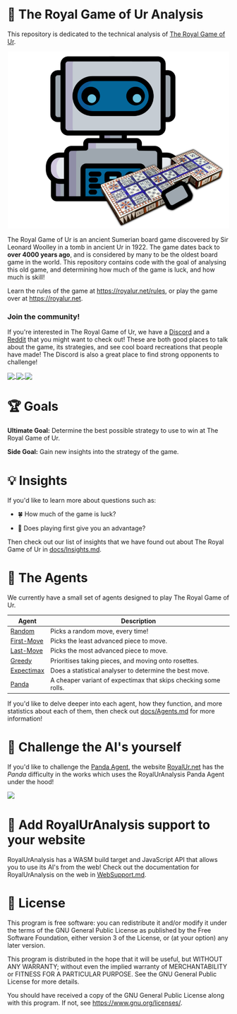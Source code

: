 # 🎲 The Royal Game of Ur Analysis
This repository is dedicated to the technical analysis of
[The Royal Game of Ur](https://en.wikipedia.org/wiki/Royal_Game_of_Ur).

<p align="center">
  <img src="logo.png" height="400" />
</p>

The Royal Game of Ur is an ancient Sumerian board game discovered by Sir Leonard Woolley in a
tomb in ancient Ur in 1922. The game dates back to **over 4000 years ago**, and is considered
by many to be the oldest board game in the world. This repository contains code with the goal
of analysing this old game, and determining how much of the game is luck, and how much is skill!

Learn the rules of the game at https://royalur.net/rules, or play the game over at https://royalur.net.


### Join the community!
If you're interested in The Royal Game of Ur, we have a [Discord](https://discord.gg/Ea49VVru5N)
and a [Reddit](https://www.reddit.com/r/GameofUr/) that you might want to check out! These are
both good places to talk about the game, its strategies, and see cool board recreations that
people have made! The Discord is also a great place to find strong opponents to challenge!

<p float="left">
  <a href="https://discord.gg/Ea49VVru5N">
    <img src="https://royalur.net/res/discord.svg" height="64" valign="middle" />
  </a>
  <a href="https://www.reddit.com/r/GameofUr/">
    <img src="https://royalur.net/res/reddit.svg" height="64" valign="middle" />
  </a>
  <a href="https://royalur.net">
    <img src="https://royalur.net/favicon.png" height="64" valign="middle" />
  </a>
</p>


# 🏆 Goals
**Ultimate Goal:** Determine the best possible strategy to use to win at The Royal Game of Ur.

**Side Goal:** Gain new insights into the strategy of the game.


# 💡 Insights
If you'd like to learn more about questions such as:

- 🍀 How much of the game is luck?

- 🐇 Does playing first give you an advantage?

Then check out our list of insights that we have found out about
The Royal Game of Ur in [docs/Insights.md](/docs/Insights.md).


# 🤖 The Agents
We currently have a small set of agents designed to play The Royal Game of Ur.

| Agent | Description |
| ----- | ----------- |
| [Random](/docs/Agents.md#-the-random-agent-)         | Picks a random move, every time! |
| [First-Move](/docs/Agents.md#-the-first-move-agent-) | Picks the least advanced piece to move. |
| [Last-Move](/docs/Agents.md#-the-last-move-agent-)   | Picks the most advanced piece to move. |
| [Greedy](/docs/Agents.md#-the-greedy-agent-)         | Prioritises taking pieces, and moving onto rosettes. |
| [Expectimax](/docs/Agents.md#-the-expectimax-agent-) | Does a statistical analyser to determine the best move. |
| [Panda](/docs/Agents.md#-the-panda-agent-)           | A cheaper variant of expectimax that skips checking some rolls. |

If you'd like to delve deeper into each agent, how they function, and more statistics
about each of them, then check out [docs/Agents.md](/docs/Agents.md) for more information!


# 🥊 Challenge the AI's yourself
If you'd like to challenge the [Panda Agent](/docs/Agents.md#-the-panda-agent-),
the website [RoyalUr.net](https://royalur.net) has the _Panda_ difficulty in the
works which uses the RoyalUrAnalysis Panda Agent under the hood!
<p align="left"><a href="https://royalur.net">
  <img src="https://royalur.net/banner.jpg" width="400" />
</a></p>

# 🚧 Add RoyalUrAnalysis support to your website
RoyalUrAnalysis has a WASM build target and JavaScript API that allows you
to use its AI's from the web! Check out the documentation for RoyalUrAnalysis
on the web in [WebSupport.md](/docs/WebSupport.md).


# 📝 License
This program is free software: you can redistribute it and/or modify
it under the terms of the GNU General Public License as published by
the Free Software Foundation, either version 3 of the License, or
(at your option) any later version.

This program is distributed in the hope that it will be useful,
but WITHOUT ANY WARRANTY; without even the implied warranty of
MERCHANTABILITY or FITNESS FOR A PARTICULAR PURPOSE.  See the
GNU General Public License for more details.

You should have received a copy of the GNU General Public License
along with this program.  If not, see <https://www.gnu.org/licenses/>.
